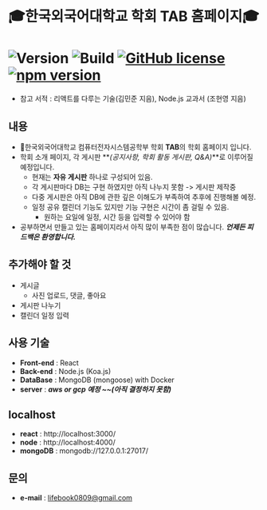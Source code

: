 # :mortar_board:한국외국어대학교 학회 TAB 홈페이지:mortar_board:

# ![Version](https://img.shields.io/badge/Version-1.0.0-green.svg) ![Build](https://img.shields.io/badge/Build-Passing-success.svg) [![GitHub license](https://img.shields.io/badge/license-MIT-blue.svg)](https://github.com/facebook/react/blob/master/LICENSE) [![npm version](https://img.shields.io/npm/v/react.svg?style=flat)](https://www.npmjs.com/package/react)

- 참고 서적 : 리액트를 다루는 기술(김민준 지음), Node.js 교과서 (조현영 지음)

## 내용

- :school:한국외국어대학교 컴퓨터전자시스템공학부 학회 **TAB**의 학회 홈페이지 입니다.
- 학회 소개 페이지, 각 게시판 **_(공지사항, 학회 활동 게시판, Q&A)_**로 이루어질 예정입니다.
  - 현재는 **자유 게시판** 하나로 구성되어 있음.
  - 각 게시판마다 DB는 구현 하였지만 아직 나누지 못함 -> 게시판 제작중
  - 다중 게시판은 아직 DB에 관한 깊은 이해도가 부족하여 추후에 진행해볼 예정.
  - 일정 공유 캘린더 기능도 있지만 기능 구현은 시간이 좀 걸릴 수 있음.
    - 원하는 요일에 일정, 시간 등을 입력할 수 있어야 함
- 공부하면서 만들고 있는 홈페이지라서 아직 많이 부족한 점이 많습니다. **_언제든 피드백은 환영합니다._**

## 추가해야 할 것

- 게시글
  - 사진 업로드, 댓글, 좋아요
- 게시판 나누기
- 캘린더 일정 입력

## 사용 기술

- **Front-end** : React
- **Back-end** : Node.js (Koa.js)
- **DataBase** : MongoDB (mongoose) with Docker
- **server** : **_aws or gcp 예정 ~~(아직 결정하지 못함)_**

## localhost

- **react** : http://localhost:3000/
- **node** : http://localhost:4000/
- **mongoDB** : mongodb://127.0.0.1:27017/

## 문의

- **e-mail** : <lifebook0809@gmail.com>
